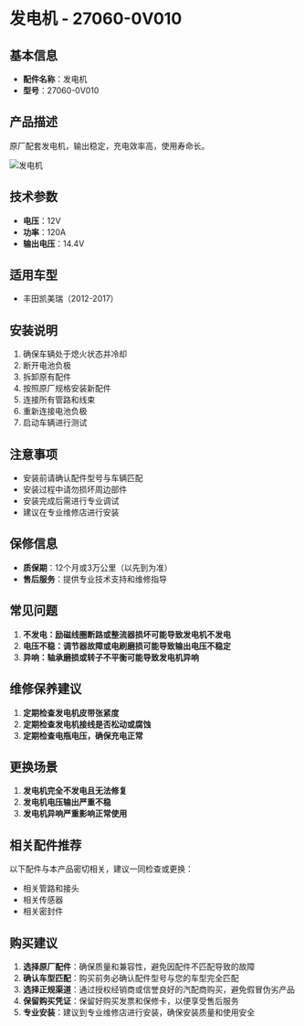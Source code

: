 # 发电机 - 27060-0V010

## 基本信息

- **配件名称**：发电机
- **型号**：27060-0V010

## 产品描述

原厂配套发电机，输出稳定，充电效率高，使用寿命长。


![发电机](/image/car-parts/27060-0V010.jpg)

## 技术参数

- **电压**：12V
- **功率**：120A
- **输出电压**：14.4V

## 适用车型

- 丰田凯美瑞（2012-2017）

## 安装说明

1. 确保车辆处于熄火状态并冷却
2. 断开电池负极
3. 拆卸原有配件
4. 按照原厂规格安装新配件
5. 连接所有管路和线束
6. 重新连接电池负极
7. 启动车辆进行测试

## 注意事项

- 安装前请确认配件型号与车辆匹配
- 安装过程中请勿损坏周边部件
- 安装完成后需进行专业调试
- 建议在专业维修店进行安装

## 保修信息

- **质保期**：12个月或3万公里（以先到为准）
- **售后服务**：提供专业技术支持和维修指导

## 常见问题

1. **不发电：励磁线圈断路或整流器损坏可能导致发电机不发电**
2. **电压不稳：调节器故障或电刷磨损可能导致输出电压不稳定**
3. **异响：轴承磨损或转子不平衡可能导致发电机异响**

## 维修保养建议

1. **定期检查发电机皮带张紧度**
2. **定期检查发电机接线是否松动或腐蚀**
3. **定期检查电瓶电压，确保充电正常**

## 更换场景

1. **发电机完全不发电且无法修复**
2. **发电机电压输出严重不稳**
3. **发电机异响严重影响正常使用**

## 相关配件推荐

以下配件与本产品密切相关，建议一同检查或更换：

- 相关管路和接头
- 相关传感器
- 相关密封件

## 购买建议

1. **选择原厂配件**：确保质量和兼容性，避免因配件不匹配导致的故障
2. **确认车型匹配**：购买前务必确认配件型号与您的车型完全匹配
3. **选择正规渠道**：通过授权经销商或信誉良好的汽配商购买，避免假冒伪劣产品
4. **保留购买凭证**：保留好购买发票和保修卡，以便享受售后服务
5. **专业安装**：建议到专业维修店进行安装，确保安装质量和使用安全
